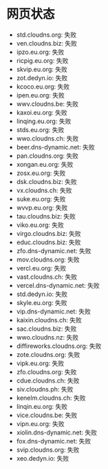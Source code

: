 # 网页状态
- std.cloudns.org: 失败
- ven.cloudns.biz: 失败
- ipzo.eu.org: 失败
- ricpig.eu.org: 失败
- skvip.eu.org: 失败
- zot.dedyn.io: 失败
- kcoco.eu.org: 失败
- ipen.eu.org: 失败
- wwv.cloudns.be: 失败
- kaxoi.eu.org: 失败
- linqing.eu.org: 失败
- stds.eu.org: 失败
- wwo.cloudns.ch: 失败
- beer.dns-dynamic.net: 失败
- pan.cloudns.org: 失败
- xongan.eu.org: 失败
- zosx.eu.org: 失败
- dsk.cloudns.biz: 失败
- vx.cloudns.ch: 失败
- suke.eu.org: 失败
- wvvp.eu.org: 失败
- tau.cloudns.biz: 失败
- viko.eu.org: 失败
- virgo.cloudns.biz: 失败
- educ.cloudns.biz: 失败
- zfo.dns-dynamic.net: 失败
- mov.cloudns.org: 失败
- vercl.eu.org: 失败
- vast.cloudns.ch: 失败
- vercel.dns-dynamic.net: 失败
- std.dedyn.io: 失败
- skyle.eu.org: 失败
- vip.dns-dynamic.net: 失败
- kaixin.cloudns.ch: 失败
- sac.cloudns.biz: 失败
- wwo.cloudns.nz: 失败
- diffireworks.cloudns.org: 失败
- zote.cloudns.org: 失败
- vipk.eu.org: 失败
- zfo.cloudns.org: 失败
- cdue.cloudns.ch: 失败
- siv.cloudns.ph: 失败
- kenelm.cloudns.ch: 失败
- linqin.eu.org: 失败
- vice.cloudns.be: 失败
- vipn.eu.org: 失败
- xiolin.dns-dynamic.net: 失败
- fox.dns-dynamic.net: 失败
- svip.cloudns.org: 失败
- xeo.dedyn.io: 失败
